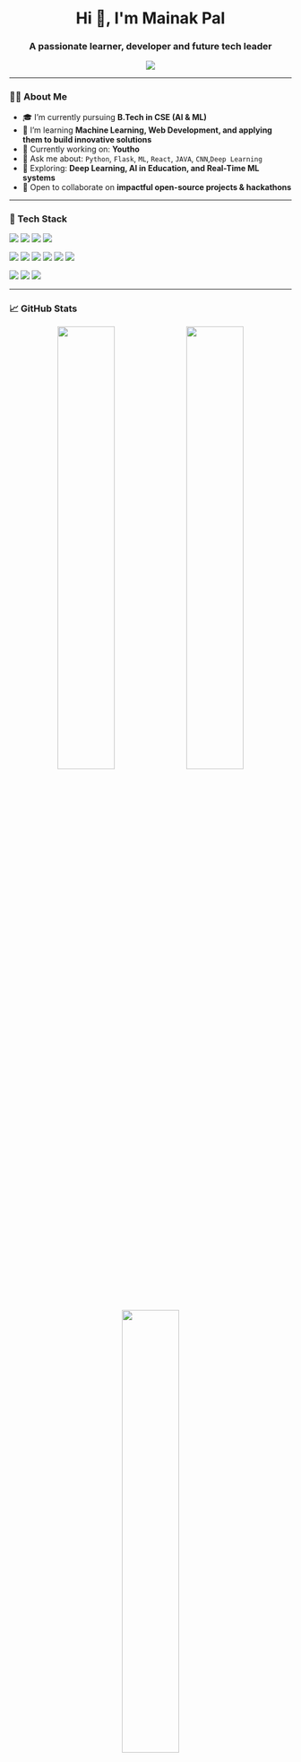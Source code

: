 <h1 align="center">Hi 👋, I'm Mainak Pal</h1>
<h3 align="center">A passionate learner, developer and future tech leader</h3>

<p align="center">
  <img src="https://readme-typing-svg.herokuapp.com/?lines=AI+%7C+ML+%7C+Web+Dev+%7C+Finance+Enthusiast;Building+cool+projects...;Lifelong+learner&center=true&width=440&height=45" />

</p>

---

### 👨‍💻 About Me

- 🎓 I’m currently pursuing **B.Tech in CSE (AI & ML)**  
- 🌱 I’m learning **Machine Learning, Web Development, and applying them to build innovative solutions**  
- 🔭 Currently working on: **Youtho**    
- 💬 Ask me about: `Python`, `Flask`, `ML`, `React`, `JAVA`, `CNN`,`Deep Learning` 
- 🧠 Exploring: **Deep Learning, AI in Education, and Real-Time ML systems**  
- 👯 Open to collaborate on **impactful open-source projects & hackathons**

---

### 🚀 Tech Stack

<p>
  <img src="https://img.shields.io/badge/Python-%2314354C?style=for-the-badge&logo=python&logoColor=white"/>
  <img src="https://img.shields.io/badge/Java-%2314354C?style=for-the-badge&logo=python&logoColor=white"/>
  <img src="https://img.shields.io/badge/C-%2314354C?style=for-the-badge&logo=python&logoColor=white"/>
  <img src="https://img.shields.io/badge/React-%2320232a?style=for-the-badge&logo=react&logoColor=61DAFB"/>
  <p>
  <img src="https://img.shields.io/badge/HTML5-%23E34F26?style=for-the-badge&logo=html5&logoColor=white"/>
  <img src="https://img.shields.io/badge/CSS3-%231572B6?style=for-the-badge&logo=css3&logoColor=white"/>
  <img src="https://img.shields.io/badge/Java-%23ED8B00?style=for-the-badge&logo=java&logoColor=white"/>
  <img src="https://img.shields.io/badge/C-%2300599C?style=for-the-badge&logo=c&logoColor=white"/>
  <img src="https://img.shields.io/badge/Machine%20Learning-%23F7931E?style=for-the-badge&logo=tensorflow&logoColor=white"/>
  <img src="https://img.shields.io/badge/OpenCV-%2300485F?style=for-the-badge&logo=opencv&logoColor=white"/>
</p>

<!--   <img src="https://img.shields.io/badge/FastAPI-%2300C7B7?style=for-the-badge&logo=fastapi&logoColor=white"/> -->
  
<!--   <img src="https://img.shields.io/badge/SpringBoot-%236DB33F?style=for-the-badge&logo=spring-boot&logoColor=white"/>
  <img src="https://img.shields.io/badge/Node.js-%23339933?style=for-the-badge&logo=node.js&logoColor=white"/>
  <img src="https://img.shields.io/badge/MongoDB-%2347A248?style=for-the-badge&logo=mongodb&logoColor=white"/> -->
  <img src="https://img.shields.io/badge/MySQL-%2300f?style=for-the-badge&logo=mysql&logoColor=white"/>
  <img src="https://img.shields.io/badge/Git-%23F05032?style=for-the-badge&logo=git&logoColor=white"/>
  <img src="https://img.shields.io/badge/Arduino-%2300979D?style=for-the-badge&logo=arduino&logoColor=white"/>
</p>

---

### 📈 GitHub Stats

<p align="center">
 <img src="https://github-readme-stats.vercel.app/api?username=mainakpal4&show_icons=true&theme=merko" width="45%" />

  <img src="https://github-readme-streak-stats.herokuapp.com/?user=mainakpal4&theme=merko" width="45%" />

  <img src="https://github-readme-stats.vercel.app/api/top-langs/?username=mainakpal4&layout=compact&theme=merko" width="45%" />

</p>

---



### 📫 Let's Connect

- 🌐 Portfolio: [mainak-portfolio-git-main-mainak-pals-projects.vercel.app]([https://mainak-portfolio-git-main-mainak-pals-projects.vercel.app/])
- 💼 LinkedIn: [linkedin.com/in/mainak-pal-abcdefg]([https://www.linkedin.com/in/mainak-pal-abcdefg/])
- 📧 Email: palmainakmax@gmail.com

---

<p align="center">
  <img src="https://komarev.com/ghpvc/?username=your-username&label=Profile%20views&color=0e75b6&style=flat" alt="your-username" />
</p>
